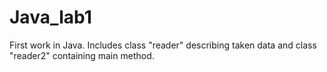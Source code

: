 # Java_lab1
First work in Java.
Includes class "reader" describing taken data and class "reader2" containing main method.
